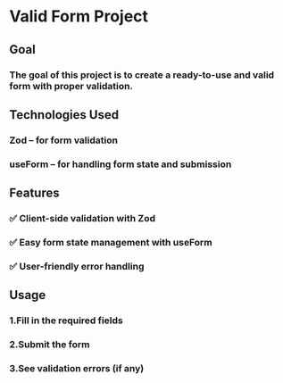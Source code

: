 # Valid Form Project

## Goal

### The goal of this project is to create a ready-to-use and valid form with proper validation.

## Technologies Used

### Zod – for form validation

### useForm – for handling form state and submission

## Features

### ✅ Client-side validation with Zod

### ✅ Easy form state management with useForm

### ✅ User-friendly error handling

## Usage

### 1.Fill in the required fields

### 2.Submit the form

### 3.See validation errors (if any)

